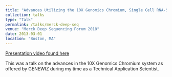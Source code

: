 ```yaml
---
title: "Advances Utilizing the 10X Genomics Chromium, Single Cell RNA-Seq System."
collection: talks
type: "Talk"
permalink: /talks/merck-deep-seq
venue: "Merck Deep Sequencing Forum 2018"
date: 2013-03-01
location: "Boston, MA"
---
```


[Presentation video found here](https://vimeo.com/305733412)

This was a talk on the advances in the 10X Genomics Chromium system as offered by GENEWIZ during my time as a Technical Application Scientist. 

